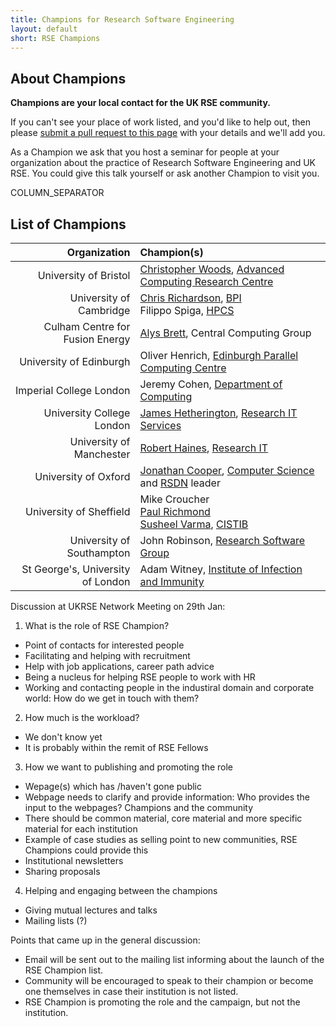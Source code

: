```yaml
---
title: Champions for Research Software Engineering
layout: default
short: RSE Champions
---
```


## About Champions

**Champions are your local contact for the UK RSE community.**

If you can't see your place of work listed, and you'd like to help out, then please [submit a pull request to this page](https://github.com/UKRSE/UKRSE.github.io/blob/master/champions.md) with your details and we'll add you.

As a Champion we ask that you host a seminar for people at your organization about the practice of Research Software Engineering and UK RSE. You could give this talk yourself or ask another Champion to visit you.

COLUMN_SEPARATOR

## List of Champions

Organization | Champion(s)
------------:|:-----------
University of Bristol | [Christopher Woods](http://chryswoods.com), [Advanced Computing Research Centre](https://www.acrc.bris.ac.uk)
University of Cambridge | [Chris Richardson](http://www.bpi.cam.ac.uk/user/chris), [BPI](http://www.bpi.cam.ac.uk) <br/> Filippo Spiga, [HPCS](http://www.hpc.cam.ac.uk)
Culham Centre for Fusion Energy | [Alys Brett](https://uk.linkedin.com/in/alysbrett), Central Computing Group
University of Edinburgh | Oliver Henrich, [Edinburgh Parallel Computing Centre](https://www.epcc.ed.ac.uk)
Imperial College London | Jeremy Cohen, [Department of Computing](http://www.imperial.ac.uk/computing)
University College London | [James Hetherington](http://www.ucl.ac.uk/research-it-services/people/james), [Research IT Services](http://www.ucl.ac.uk/research-it-services)
University of Manchester | [Robert Haines](http://software.ac.uk/fellows/robert-haines), [Research IT](http://www.itservices.manchester.ac.uk/research/)
University of Oxford | [Jonathan Cooper](http://www.cs.ox.ac.uk/people/jonathan.cooper/), [Computer Science](http://www.cs.ox.ac.uk/) and [RSDN](http://rsdn.oerc.ox.ac.uk) leader
University of Sheffield | Mike Croucher  <br/> [Paul Richmond](http://www.paulrichmond.staff.shef.ac.uk/) <br/> [Susheel Varma](http://www.cistib.org/cistib_shf/index.php/people/developers/susheel-varma), [CISTIB](http://www.cistib.org/cistib_shf/)
University of Southampton | John Robinson, [Research Software Group](http://rsg.soton.ac.uk/)
St George's, University of London | Adam Witney, [Institute of Infection and Immunity](http://www.sgul.ac.uk/research/infection/)


Discussion at UKRSE Network Meeting on 29th Jan:

1. What is the role of RSE Champion?
- Point of contacts for interested people
- Facilitating and helping with recruitment
- Help with job applications, career path advice
- Being a nucleus for helping RSE people to work with HR
- Working and contacting people in the industiral domain and corporate world: How do we get in touch with them?

2. How much is the workload?
- We don't know yet
- It is probably within the remit of RSE Fellows

3. How we want to publishing and promoting the role
- Wepage(s) which has /haven't gone public
- Webpage needs to clarify and provide information: Who provides the input to the webpages? Champions and the community
- There should be common material, core material and more specific material for each institution
- Example of case studies as selling point to new communities, RSE Champions could provide this
- Institutional newsletters
- Sharing proposals

4. Helping and engaging between the champions
- Giving mutual lectures and talks
- Mailing lists (?)

Points that came up in the general discussion:

- Email will be sent out to the mailing list informing about the launch of the RSE Champion list.
- Community will be encouraged to speak to their champion or become one themselves in case their institution is not listed.
- RSE Champion is promoting the role and the campaign, but not the institution.
